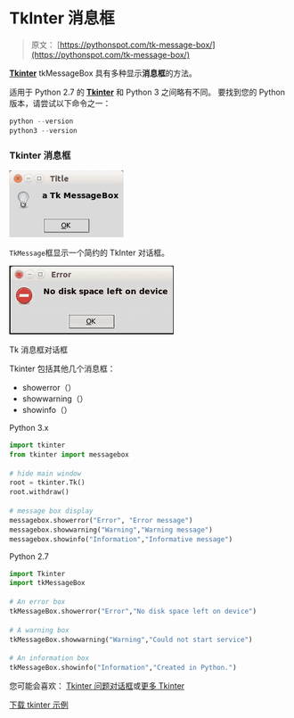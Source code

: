 # TkInter 消息框

> 原文： [https://pythonspot.com/tk-message-box/](https://pythonspot.com/tk-message-box/)

[**Tkinter**](https://pythonspot.com/tkinter/) tkMessageBox 具有多种显示**消息框**的方法。

适用于 Python 2.7 的 [**Tkinter**](https://pythonspot.com/tkinter/) 和 Python 3 之间略有不同。 要找到您的 Python 版本，请尝试以下命令之一：

```py
python --version
python3 --version

```

### Tkinter 消息框

![Tkinter Message box](img/e9d03180e4231af35183a0c4f9ff6277.jpg)

`TkMessage`框显示一个简约的 TkInter 对话框。

![tkinter-dialog](img/cada3d59a1bd4887694d8ded4576f519.jpg) 

Tk 消息框对话框

Tkinter 包括其他几个消息框：

*   showerror（）
*   showwarning（）
*   showinfo（）

Python 3.x

```py
import tkinter
from tkinter import messagebox

# hide main window
root = tkinter.Tk()
root.withdraw()

# message box display
messagebox.showerror("Error", "Error message")
messagebox.showwarning("Warning","Warning message")
messagebox.showinfo("Information","Informative message")

```

Python 2.7

```py
import Tkinter
import tkMessageBox

# An error box
tkMessageBox.showerror("Error","No disk space left on device")

# A warning box 
tkMessageBox.showwarning("Warning","Could not start service")

# An information box
tkMessageBox.showinfo("Information","Created in Python.")

```

您可能会喜欢： [Tkinter 问题对话框](https://pythonspot.com/tkinter-askquestion-dialog/)或[更多 Tkinter](https://pythonspot.com/tkinter/)

[下载 tkinter 示例](/download-tkinter-examples)